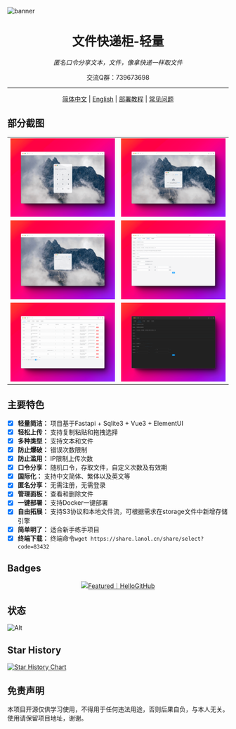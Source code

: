 ![banner](https://fastly.jsdelivr.net/gh/vastsa/FileCodeBox@V1.6/static/banners/img_1.png)

<div align="center">
<h1>文件快递柜-轻量</h1>
<p><em>匿名口令分享文本，文件，像拿快递一样取文件</em></p>
<p>交流Q群：739673698</p>
</div>


---


<div align="center" style=text-align: center;margin: 20px 0;>
    <a href="./readme.md">简体中文</a> | 
    <a href="./readme_en.md">English</a> | 
    <a href="https://github.com/vastsa/FileCodeBox/wiki/%E9%83%A8%E7%BD%B2%E6%95%99%E7%A8%8B">部署教程</a> | 
    <a href="https://github.com/vastsa/FileCodeBox/wiki/%E9%83%A8%E7%BD%B2%E6%95%99%E7%A8%8B">常见问题</a>
</div>


## 部分截图

<table style="width:100%">
<tr style="width: 100%">
<td style="width: 50%"><img src="./.github/images/img.png" alt="寄文件"></td>
<td style="width: 50%"><img src="./.github/images/img_1.png" alt="寄文件"></td>
</tr>
<tr style="width: 100%">
<td style="width: 50%"><img src="./.github/images/img_2.png" alt="寄文件"></td>
<td style="width: 50%"><img src="./.github/images/img_3.png" alt="寄文件"></td>
</tr>
<tr style="width: 100%">
<td style="width: 50%"><img src="./.github/images/img_4.png" alt="寄文件"></td>
<td style="width: 50%"><img src="./.github/images/img_5.png" alt="寄文件"></td>
</tr>
</table>

## 主要特色

- [x] **轻量简洁：** 项目基于Fastapi + Sqlite3 + Vue3 + ElementUI
- [x] **轻松上传：** 支持复制粘贴和拖拽选择
- [x] **多种类型：** 支持文本和文件
- [x] **防止爆破：** 错误次数限制
- [x] **防止滥用：** IP限制上传次数
- [x] **口令分享：** 随机口令，存取文件，自定义次数及有效期
- [x] **国际化：** 支持中文简体、繁体以及英文等
- [x] **匿名分享：** 无需注册，无需登录
- [x] **管理面板：** 查看和删除文件
- [x] **一键部署：** 支持Docker一键部署
- [x] **自由拓展：** 支持S3协议和本地文件流，可根据需求在storage文件中新增存储引擎
- [x] **简单明了：** 适合新手练手项目
- [x] **终端下载：** 终端命令`wget https://share.lanol.cn/share/select?code=83432`

## Badges
<div align="center">
<a href="https://hellogithub.com/repository/75ad7ffedd404a6485b4d621ec5b47e6" target="_blank"><img src="https://api.hellogithub.com/v1/widgets/recommend.svg?rid=75ad7ffedd404a6485b4d621ec5b47e6&claim_uid=beSz6INEkCM4mDH" alt="Featured｜HelloGitHub" style="width: 250px; height: 54px;" width="250" height="54" /></a>
</div>

## 状态

![Alt](https://repobeats.axiom.co/api/embed/7a6c92f1d96ee57e6fb67f0df371528397b0c9ac.svg "Repobeats analytics image")

## Star History

[![Star History Chart](https://api.star-history.com/svg?repos=vastsa/FileCodeBox&type=Date)](https://star-history.com/#vastsa/FileCodeBox&Date)


## 免责声明

本项目开源仅供学习使用，不得用于任何违法用途，否则后果自负，与本人无关。使用请保留项目地址，谢谢。
